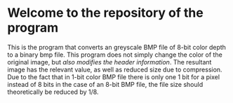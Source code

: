 # Welcome to the repository of the program

This is the program that converts an greyscale BMP file of 8-bit color depth to a binary bmp file.
This program does not simply change the color of the original image, but *also modifies the header information*.
The resultant image has the relevant value, as well as reduced size due to compression.
Due to the fact that in 1-bit color BMP file there is only one 1 bit for a pixel instead of 8 bits in the case of an 8-bit BMP file, the file size should theoretically be reduced by 1/8.